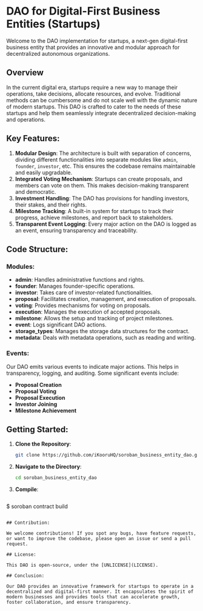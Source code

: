 # DAO for Digital-First Business Entities (Startups)

Welcome to the DAO implementation for startups, a next-gen digital-first business entity that provides an innovative and modular approach for decentralized autonomous organizations.

## Overview

In the current digital era, startups require a new way to manage their operations, take decisions, allocate resources, and evolve. Traditional methods can be cumbersome and do not scale well with the dynamic nature of modern startups. This DAO is crafted to cater to the needs of these startups and help them seamlessly integrate decentralized decision-making and operations.

## Key Features:

1. **Modular Design**: The architecture is built with separation of concerns, dividing different functionalities into separate modules like `admin`, `founder`, `investor`, etc. This ensures the codebase remains maintainable and easily upgradable.
2. **Integrated Voting Mechanism**: Startups can create proposals, and members can vote on them. This makes decision-making transparent and democratic.
3. **Investment Handling**: The DAO has provisions for handling investors, their stakes, and their rights.
4. **Milestone Tracking**: A built-in system for startups to track their progress, achieve milestones, and report back to stakeholders.
5. **Transparent Event Logging**: Every major action on the DAO is logged as an event, ensuring transparency and traceability.

## Code Structure:

### Modules:

- **admin**: Handles administrative functions and rights.
- **founder**: Manages founder-specific operations.
- **investor**: Takes care of investor-related functionalities.
- **proposal**: Facilitates creation, management, and execution of proposals.
- **voting**: Provides mechanisms for voting on proposals.
- **execution**: Manages the execution of accepted proposals.
- **milestone**: Allows the setup and tracking of project milestones.
- **event**: Logs significant DAO actions.
- **storage_types**: Manages the storage data structures for the contract.
- **metadata**: Deals with metadata operations, such as reading and writing.

### Events:

Our DAO emits various events to indicate major actions. This helps in transparency, logging, and auditing. Some significant events include:

- **Proposal Creation**
- **Proposal Voting**
- **Proposal Execution**
- **Investor Joining**
- **Milestone Achievement**

## Getting Started:

1. **Clone the Repository**:
   ```bash
   git clone https://github.com/iKooruHQ/soroban_business_entity_dao.git
   ```
2. **Navigate to the Directory**:
   ```bash
   cd soroban_business_entity_dao
   ```
3. **Compile**:
   ```bash
  $ soroban contract build
   ```

## Contribution:

We welcome contributions! If you spot any bugs, have feature requests, or want to improve the codebase, please open an issue or send a pull request.

## License:

This DAO is open-source, under the [UNLICENSE](LICENSE).

## Conclusion:

Our DAO provides an innovative framework for startups to operate in a decentralized and digital-first manner. It encapsulates the spirit of modern businesses and provides tools that can accelerate growth, foster collaboration, and ensure transparency.
